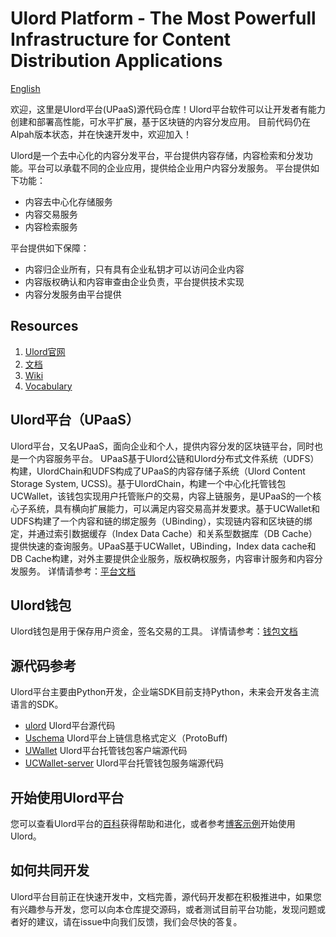 # Ulord Platform - The Most Powerfull Infrastructure for Content Distribution Applications
[English](./README.md)

欢迎，这里是Ulord平台(UPaaS)源代码仓库！Ulord平台软件可以让开发者有能力创建和部署高性能，可水平扩展，基于区块链的内容分发应用。
目前代码仍在Alpah版本状态，并在快速开发中，欢迎加入！

Ulord是一个去中心化的内容分发平台，平台提供内容存储，内容检索和分发功能。平台可以承载不同的企业应用，提供给企业用户内容分发服务。
平台提供如下功能：
- 内容去中心化存储服务
- 内容交易服务
- 内容检索服务

平台提供如下保障：
- 内容归企业所有，只有具有企业私钥才可以访问企业内容
- 内容版权确认和内容审查由企业负责，平台提供技术实现
- 内容分发服务由平台提供

## Resources
1. [Ulord官网](http://ulord.one)
2. [文档](https://github.com/UlordChain/documentation)
3. [Wiki](https://github.com/UlordChain/Ulord-platform/wiki)
4. [Vocabulary](./doc/vocabulary_zh.md)

## Ulord平台（UPaaS）
Ulord平台，又名UPaaS，面向企业和个人，提供内容分发的区块链平台，同时也是一个内容服务平台。
UPaaS基于Ulord公链和Ulord分布式文件系统（UDFS）构建，UlordChain和UDFS构成了UPaaS的内容存储子系统（Ulord Content Storage System, UCSS)。基于UlordChain，构建一个中心化托管钱包UCWallet，该钱包实现用户托管账户的交易，内容上链服务，是UPaaS的一个核心子系统，具有横向扩展能力，可以满足内容交易高并发要求。基于UCWallet和UDFS构建了一个内容和链的绑定服务（UBinding），实现链内容和区块链的绑定，并通过索引数据缓存（Index Data Cache）和关系型数据库（DB Cache）提供快速的查询服务。UPaaS基于UCWallet，UBinding，Index data cache和DB Cache构建，对外主要提供企业服务，版权确权服务，内容审计服务和内容分发服务。
详情请参考：[平台文档](doc/ulord_paas_zh.md)

## Ulord钱包
Ulord钱包是用于保存用户资金，签名交易的工具。
详情请参考：[钱包文档](doc/ulord_wallet_zh.md)

## 源代码参考
Ulord平台主要由Python开发，企业端SDK目前支持Python，未来会开发各主流语言的SDK。

- [ulord](./ulord) Ulord平台源代码
- [Uschema](./Uschema) Ulord平台上链信息格式定义（ProtoBuff)
- [UWallet](./Uwallet) Ulord平台托管钱包客户端源代码
- [UCWallet-server](https://github.com/UlordChain/Uwallet-server) Ulord平台托管钱包服务端源代码

## 开始使用Ulord平台
您可以查看Ulord平台的[百科](https://github.com/UlordChain/Ulord-platform/wiki)获得帮助和进化，或者参考[博客示例](https://github.com/UlordChain/ulord-blog-demo)开始使用Ulord。

## 如何共同开发
Ulord平台目前正在快速开发中，文档完善，源代码开发都在积极推进中，如果您有兴趣参与开发，您可以向本仓库提交源码，或者测试目前平台功能，发现问题或者好的建议，请在issue中向我们反馈，我们会尽快的答复。



